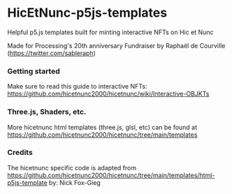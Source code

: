 # HicEtNunc-p5js-templates

Helpful p5.js templates built for minting interactive NFTs on Hic et Nunc 

Made for Processing's 20th anniversary Fundraiser by Raphaël de Courville (https://twitter.com/sableraph)

### Getting started
Make sure to read this guide to interactive NFTs: https://github.com/hicetnunc2000/hicetnunc/wiki/Interactive-OBJKTs

### Three.js, Shaders, etc.
More hicetnunc html templates (three.js, glsl, etc) can be found at https://github.com/hicetnunc2000/hicetnunc/tree/main/templates

### Credits
The hicetnunc specific code is adapted from https://github.com/hicetnunc2000/hicetnunc/tree/main/templates/html-p5js-template by: Nick Fox-Gieg
